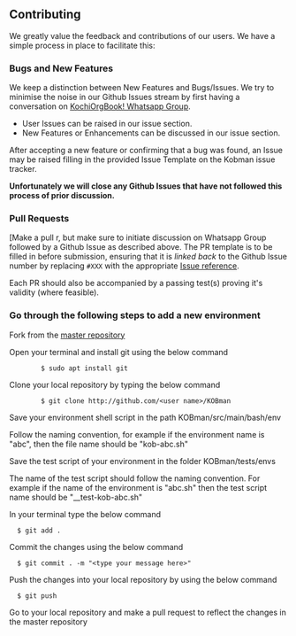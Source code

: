 ## Contributing

We greatly value the feedback and contributions of our users. We have a simple process in place to facilitate this:

### Bugs and New Features

We keep a distinction between New Features and Bugs/Issues. We try to minimise the noise in our Github Issues stream by first having a conversation on [KochiOrgBook! Whatsapp Group](https://chat.whatsapp.com/El6d3aAc6pYLEDEdQPVABY).

- User Issues can be raised in our issue section.
- New Features or Enhancements can be discussed in our issue section.

After accepting a new feature or confirming that a bug was found, an Issue may be raised filling in the provided Issue Template on the Kobman issue tracker.

**Unfortunately we will close any Github Issues that have not followed this process of prior discussion.**

### Pull Requests

[Make a pull r, but make sure to initiate discussion on Whatsapp Group followed by a Github Issue as described above. The PR template is to be filled in before submission, ensuring that it is _linked back_ to the Github Issue number by replacing `#XXX` with the appropriate [Issue reference](https://github.com/EtricKombat/KOBman/blob/master/docs/ISSUE_TEMPLATE.md).



Each PR should also be accompanied by a passing test(s) proving it's validity (where feasible). 



### Go through the following steps to add a new environment

Fork from the  <a href="https://github.com/EtricKombat/KOBman">master repository</a>  

Open your terminal and install git using the below command 
  
			$ sudo apt install git
  
Clone your local repository by typing the below command

			$ git clone http://github.com/<user name>/KOBman
      
Save your environment shell script in the path KOBman/src/main/bash/env

Follow the naming convention, for example if the environment name is "abc", then the file name should be "kob-abc.sh"

Save the test script of your environment in the folder KOBman/tests/envs 

The name of the test script should follow the naming convention. For example if the name of the environment is "abc.sh" then the test script name should be "__test-kob-abc.sh"

In your terminal type the below command 

      $ git add .
      
Commit the changes using the below command

      $ git commit . -m "<type your message here>"
      
Push the changes into your local repository by using the below command

      $ git push
      
Go to your local repository and make a pull request to reflect the changes in the master repository

